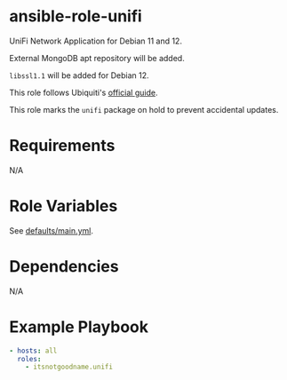 # ansible-role-unifi

UniFi Network Application for Debian 11 and 12.

External MongoDB apt repository will be added.

`libssl1.1` will be added for Debian 12.

This role follows Ubiquiti's [official guide](https://help.ui.com/hc/en-us/articles/220066768-UniFi-Network-How-to-Install-and-Update-via-APT-on-Debian-or-Ubuntu).

This role marks the `unifi` package on hold to prevent accidental updates.

# Requirements

N/A

# Role Variables

See [defaults/main.yml](defaults/main.yml).

# Dependencies

N/A

# Example Playbook

```yaml
- hosts: all
  roles:
    - itsnotgoodname.unifi
```
